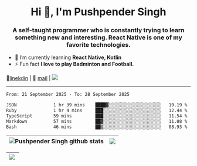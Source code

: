 <h1 align="center">Hi 👋, I'm Pushpender Singh</h1>
<h3 align="center">A self-taught programmer who is constantly trying to learn something new and interesting. React Native is one of my favorite technologies.</h3>

- 🌱 I’m currently learning **React Native, Kotlin**
- ⚡ Fun fact **I love to play Badminton and Football.**

👔[linekdin](https://www.linkedin.com/in/pushpender-singh-240061202/) | 📧 [mail](mailto:pushpendersingh694@gmail.com) | 
<a href="https://github.com/pushpender-singh-ap/pushpender-singh-ap">
    <img src="https://komarev.com/ghpvc/?username=pushpender-singh-ap&style=for-the-badge">
</a>


---

<!--START_SECTION:waka-->

```txt
From: 21 September 2025 - To: 28 September 2025

JSON              1 hr 39 mins    ████▓░░░░░░░░░░░░░░░░░░░░   19.19 %
Ruby              1 hr 4 mins     ███░░░░░░░░░░░░░░░░░░░░░░   12.44 %
TypeScript        59 mins         ███░░░░░░░░░░░░░░░░░░░░░░   11.54 %
Markdown          57 mins         ██▓░░░░░░░░░░░░░░░░░░░░░░   11.08 %
Bash              46 mins         ██▒░░░░░░░░░░░░░░░░░░░░░░   08.93 %
```

<!--END_SECTION:waka-->


| <a><img align="center" src="https://github-readme-stats-iota-ecru-15.vercel.app/api?username=pushpender-singh-ap&show_icons=true&include_all_commits=true&theme=buefy&hide_border=true" alt="Pushpender Singh github stats" /></a> | <a><img align="center" src="https://github-readme-stats-iota-ecru-15.vercel.app/api/top-langs/?username=pushpender-singh-ap&layout=compact&theme=buefy&hide_border=true" /></a> |
| ------------- | ------------- |

| <a> <img align="left" src="https://github-readme-streak-stats.herokuapp.com/?user=pushpender-singh-ap" /></br> </a> |
| ------------- |
